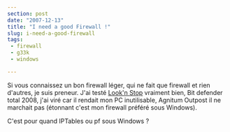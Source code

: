 ```yaml
---
section: post
date: "2007-12-13"
title: "I need a good Firewall !"
slug: i-need-a-good-firewall
tags:
 - firewall
 - g33k
 - windows

---
```



Si vous connaissez un bon firewall léger, qui ne fait que firewall et rien d'autres, je suis preneur. J'ai testé [Look'n Stop](http://www.looknstop.com/) vraiment bien, Bit defender total 2008, j'ai viré car il rendait mon PC inutilisable, Agnitum Outpost il ne marchait pas (étonnant c'est mon firewall préféré sous Windows).

C'est pour quand IPTables ou pf sous Windows ?


